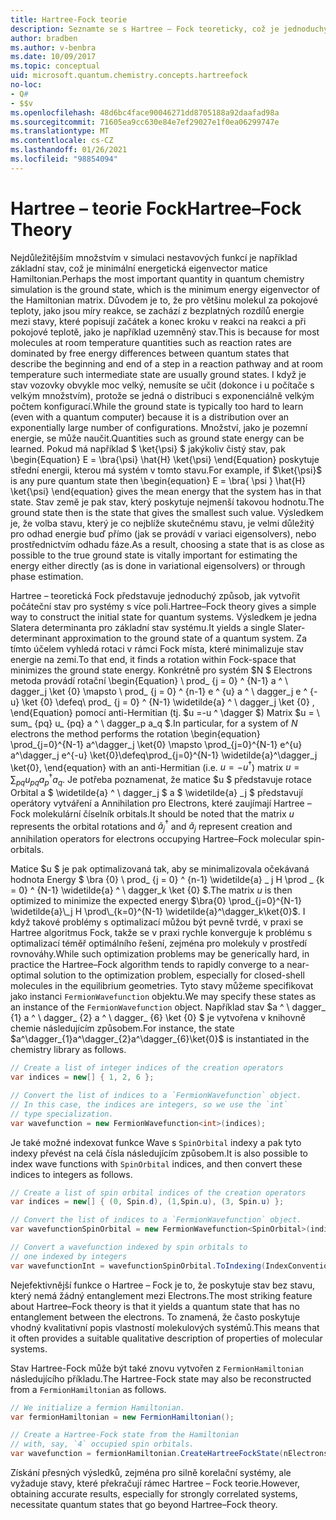 ```yaml
---
title: Hartree-Fock teorie
description: Seznamte se s Hartree – Fock teoreticky, což je jednoduchý způsob, jak vytvořit počáteční stav pro systémy na více systémů.
author: bradben
ms.author: v-benbra
ms.date: 10/09/2017
ms.topic: conceptual
uid: microsoft.quantum.chemistry.concepts.hartreefock
no-loc:
- Q#
- $$v
ms.openlocfilehash: 48d6bc4face90046271dd8705188a92daafad98a
ms.sourcegitcommit: 71605ea9cc630e84e7ef29027e1f0ea06299747e
ms.translationtype: MT
ms.contentlocale: cs-CZ
ms.lasthandoff: 01/26/2021
ms.locfileid: "98854094"
---
```

# <a name="hartreefock-theory"></a><span data-ttu-id="6237e-103">Hartree – teorie Fock</span><span class="sxs-lookup"><span data-stu-id="6237e-103">Hartree–Fock Theory</span></span>

<span data-ttu-id="6237e-104">Nejdůležitějším množstvím v simulaci nestavových funkcí je například základní stav, což je minimální energetická eigenvector matice Hamiltonian.</span><span class="sxs-lookup"><span data-stu-id="6237e-104">Perhaps the most important quantity in quantum chemistry simulation is the ground state, which is the minimum energy eigenvector of the Hamiltonian matrix.</span></span>
<span data-ttu-id="6237e-105">Důvodem je to, že pro většinu molekul za pokojové teploty, jako jsou míry reakce, se zachází z bezplatných rozdílů energie mezi stavy, které popisují začátek a konec kroku v reakci na reakci a při pokojové teplotě, jako je například uzemněný stav.</span><span class="sxs-lookup"><span data-stu-id="6237e-105">This is because for most molecules at room temperature quantities such as reaction rates are dominated by free energy differences between quantum states that describe the beginning and end of a step in a reaction pathway and at room temperature such intermediate state are usually ground states.</span></span>
<span data-ttu-id="6237e-106">I když je stav vozovky obvykle moc velký, nemusíte se učit (dokonce i u počítače s velkým množstvím), protože se jedná o distribuci s exponenciálně velkým počtem konfigurací.</span><span class="sxs-lookup"><span data-stu-id="6237e-106">While the ground state is typically too hard to learn (even with a quantum computer) because it is a distribution over an exponentially large number of configurations.</span></span>
<span data-ttu-id="6237e-107">Množství, jako je pozemní energie, se může naučit.</span><span class="sxs-lookup"><span data-stu-id="6237e-107">Quantities such as ground state energy can be learned.</span></span>
<span data-ttu-id="6237e-108">Pokud má například $ \ket{\psi} $ jakýkoliv čistý stav, pak \begin{Equation} E = \bra{\psi} \hat{H} \ket{\psi} \end{Equation} poskytuje střední energii, kterou má systém v tomto stavu.</span><span class="sxs-lookup"><span data-stu-id="6237e-108">For example, if $\ket{\psi}$ is any pure quantum state then \begin{equation} E = \bra{ \psi } \hat{H} \ket{\psi} \end{equation} gives the mean energy that the system has in that state.</span></span>
<span data-ttu-id="6237e-109">Stav země je pak stav, který poskytuje nejmenší takovou hodnotu.</span><span class="sxs-lookup"><span data-stu-id="6237e-109">The ground state then is the state that gives the smallest such value.</span></span> <span data-ttu-id="6237e-110">Výsledkem je, že volba stavu, který je co nejblíže skutečnému stavu, je velmi důležitý pro odhad energie buď přímo (jak se provádí v variaci eigensolvers), nebo prostřednictvím odhadu fáze.</span><span class="sxs-lookup"><span data-stu-id="6237e-110">As a result, choosing a state that is as close as possible to the true ground state is vitally important for estimating the energy either directly (as is done in variational eigensolvers) or through phase estimation.</span></span>

<span data-ttu-id="6237e-111">Hartree – teoretická Fock představuje jednoduchý způsob, jak vytvořit počáteční stav pro systémy s více poli.</span><span class="sxs-lookup"><span data-stu-id="6237e-111">Hartree–Fock theory gives a simple way to construct the initial state for quantum systems.</span></span> <span data-ttu-id="6237e-112">Výsledkem je jedna Slatera determinanta pro základní stav systému.</span><span class="sxs-lookup"><span data-stu-id="6237e-112">It yields a single Slater-determinant approximation to the ground state of a quantum system.</span></span> <span data-ttu-id="6237e-113">Za tímto účelem vyhledá rotaci v rámci Fock místa, které minimalizuje stav energie na zemi.</span><span class="sxs-lookup"><span data-stu-id="6237e-113">To that end, it finds a rotation within Fock-space that minimizes the ground state energy.</span></span> <span data-ttu-id="6237e-114">Konkrétně pro systém $N $ Electrons metoda provádí rotační \begin{Equation} \ prod_ {j = 0} ^ {N-1} a ^ \ dagger_j \ket {0} \mapsto \ prod_ {j = 0} ^ {n-1} e ^ {u} a ^ \ dagger_j e ^ {-u} \ket {0} \defeq\ prod_ {j = 0} ^ {N-1} \widetilde{a} ^ \ dagger_j \ket {0} , \end{Equation} pomocí anti-Hermitian (tj. $u =-u ^ \dagger $) Matrix $u = \ sum_ {pq} u_ {pq} a ^ \ dagger_p a_q $.</span><span class="sxs-lookup"><span data-stu-id="6237e-114">In particular, for a system of $N$ electrons the method performs the rotation \begin{equation} \prod_{j=0}^{N-1} a^\dagger_j \ket{0} \mapsto \prod_{j=0}^{N-1} e^{u} a^\dagger_j e^{-u} \ket{0}\defeq\prod_{j=0}^{N-1}  \widetilde{a}^\dagger_j  \ket{0}, \end{equation} with an anti-Hermitian (i.e. $u= -u^\dagger$) matrix $u = \sum_{pq} u_{pq} a^\dagger_p a_q$.</span></span> <span data-ttu-id="6237e-115">Je potřeba poznamenat, že matice $u $ představuje rotace Orbital a $ \widetilde{a} ^ \ dagger_j $ a $ \widetilde{a} _j $ představují operátory vytváření a Annihilation pro Electrons, které zaujímají Hartree – Fock molekulární číselník orbitals.</span><span class="sxs-lookup"><span data-stu-id="6237e-115">It should be noted that the matrix $u$ represents the orbital rotations and $\widetilde{a}^\dagger_j$ and $\widetilde{a}_j$ represent creation and annihilation operators for electrons occupying Hartree–Fock molecular spin-orbitals.</span></span>


<span data-ttu-id="6237e-116">Matice $u $ je pak optimalizovaná tak, aby se minimalizovala očekávaná hodnota Energy $ \bra {0} \ prod_ {j = 0} ^ {n-1} \widetilde{a} \_ j H \prod \_ {k = 0} ^ {N-1} \widetilde{a} ^ \ dagger_k \ket {0} $.</span><span class="sxs-lookup"><span data-stu-id="6237e-116">The matrix $u$ is then optimized to minimize the expected energy $\bra{0} \prod_{j=0}^{N-1}  \widetilde{a}\_j  H \prod\_{k=0}^{N-1}  \widetilde{a}^\dagger_k\ket{0}$.</span></span> <span data-ttu-id="6237e-117">I když takové problémy s optimalizací můžou být pevně tvrdé, v praxi se Hartree algoritmus Fock, takže se v praxi rychle konverguje k problému s optimalizací téměř optimálního řešení, zejména pro molekuly v prostředí rovnováhy.</span><span class="sxs-lookup"><span data-stu-id="6237e-117">While such optimization problems may be generically hard, in practice the Hartree–Fock algorithm tends to rapidly converge to a near-optimal solution to the optimization problem, especially for closed-shell molecules in the equilibrium geometries.</span></span> <span data-ttu-id="6237e-118">Tyto stavy můžeme specifikovat jako instanci `FermionWavefunction` objektu.</span><span class="sxs-lookup"><span data-stu-id="6237e-118">We may specify these states as an instance of the `FermionWavefunction` object.</span></span> <span data-ttu-id="6237e-119">Například stav $a ^ \ dagger_ {1} a ^ \ dagger_ {2} a ^ \ dagger_ {6} \ket {0} $ je vytvořena v knihovně chemie následujícím způsobem.</span><span class="sxs-lookup"><span data-stu-id="6237e-119">For instance, the state $a^\dagger_{1}a^\dagger_{2}a^\dagger_{6}\ket{0}$ is instantiated in the chemistry library as follows.</span></span>
```csharp
// Create a list of integer indices of the creation operators
var indices = new[] { 1, 2, 6 };

// Convert the list of indices to a `FermionWavefunction` object.
// In this case, the indices are integers, so we use the `int`
// type specialization.
var wavefunction = new FermionWavefunction<int>(indices);
```
<span data-ttu-id="6237e-120">Je také možné indexovat funkce Wave s `SpinOrbital` indexy a pak tyto indexy převést na celá čísla následujícím způsobem.</span><span class="sxs-lookup"><span data-stu-id="6237e-120">It is also possible to index wave functions with `SpinOrbital` indices, and then convert these indices to integers as follows.</span></span>
```csharp
// Create a list of spin orbital indices of the creation operators
var indices = new[] { (0, Spin.d), (1,Spin.u), (3, Spin.u) };

// Convert the list of indices to a `FermionWavefunction` object.
var wavefunctionSpinOrbital = new FermionWavefunction<SpinOrbital>(indices.ToSpinOrbitals());

// Convert a wavefunction indexed by spin orbitals to
// one indexed by integers
var wavefunctionInt = wavefunctionSpinOrbital.ToIndexing(IndexConvention.UpDown);
```

<span data-ttu-id="6237e-121">Nejefektivnější funkce o Hartree – Fock je to, že poskytuje stav bez stavu, který nemá žádný entanglement mezi Electrons.</span><span class="sxs-lookup"><span data-stu-id="6237e-121">The most striking feature about Hartree–Fock theory is that it yields a quantum state that has no entanglement between the electrons.</span></span>
<span data-ttu-id="6237e-122">To znamená, že často poskytuje vhodný kvalitativní popis vlastností molekulových systémů.</span><span class="sxs-lookup"><span data-stu-id="6237e-122">This means that it often provides a suitable qualitative description of properties of molecular systems.</span></span> 

<span data-ttu-id="6237e-123">Stav Hartree-Fock může být také znovu vytvořen z `FermionHamiltonian`  následujícího příkladu.</span><span class="sxs-lookup"><span data-stu-id="6237e-123">The Hartree-Fock state may also be reconstructed from a `FermionHamiltonian`  as follows.</span></span>
```csharp
// We initialize a fermion Hamiltonian.
var fermionHamiltonian = new FermionHamiltonian();

// Create a Hartree-Fock state from the Hamiltonian 
// with, say, `4` occupied spin orbitals.
var wavefunction = fermionHamiltonian.CreateHartreeFockState(nElectrons: 4);
```

<span data-ttu-id="6237e-124">Získání přesných výsledků, zejména pro silně korelační systémy, ale vyžaduje stavy, které překračují rámec Hartree – Fock teorie.</span><span class="sxs-lookup"><span data-stu-id="6237e-124">However, obtaining accurate results, especially for strongly correlated systems, necessitate quantum states that go beyond Hartree–Fock theory.</span></span>
